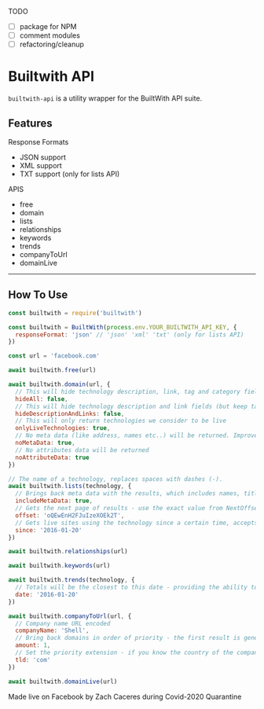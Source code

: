 TODO

- [ ] package for NPM
- [ ] comment modules
- [ ] refactoring/cleanup

# Builtwith API

`builtwith-api` is a utility wrapper for the BuiltWith API suite.

## Features

Response Formats
- JSON support
- XML support
- TXT support (only for lists API)

APIS
- free
- domain
- lists
- relationships
- keywords
- trends
- companyToUrl
- domainLive

________________

## How To Use

```js
const builtwith = require('builtwith')

const builtwith = BuiltWith(process.env.YOUR_BUILTWITH_API_KEY, {
  responseFormat: 'json' // 'json' 'xml' 'txt' (only for lists API)
})

const url = 'facebook.com'

await builtwith.free(url)

await builtwith.domain(url, {
  // This will hide technology description, link, tag and category fields
  hideAll: false,
  // This will hide technology description and link fields (but keep tag and categories)
  hideDescriptionAndLinks: false,
  // This will only return technologies we consider to be live
  onlyLiveTechnologies: true,
  // No meta data (like address, names etc..) will be returned. Improves performance.
  noMetaData: true,
  // No attributes data will be returned
  noAttributeData: true
})

// The name of a technology, replaces spaces with dashes (-).
await builtwith.lists(technology, {
  // Brings back meta data with the results, which includes names, titles, social links, addresses, emails, telephone numbers, traffic ranks etc.
  includeMetaData: true,
  // Gets the next page of results - use the exact value from NextOffset in response. If the value of NextOffset is END there are no more results.
  offset: 'oQEwEnH2FJuIzeXOEk2T',
  // Gets live sites using the technology since a certain time, accepts dates and queries i.e. 30 Days Ago or Last January for example.
  since: '2016-01-20'
})

await builtwith.relationships(url)

await builtwith.keywords(url)

await builtwith.trends(technology, {
  // Totals will be the closest to this date - providing the ability to get historical totals
  date: '2016-01-20'
})

await builtwith.companyToUrl(url, {
  // Company name URL encoded
  companyName: 'Shell',
  // Bring back domains in order of priority - the first result is generally the one we think the website is
  amount: 1,
  // Set the priority extension - if you know the country of the company supply the most likely TLD. i.e. for United Kingdom use 'uk'
  tld: 'com'
})

await builtwith.domainLive(url)
```

Made live on Facebook by Zach Caceres during Covid-2020 Quarantine
